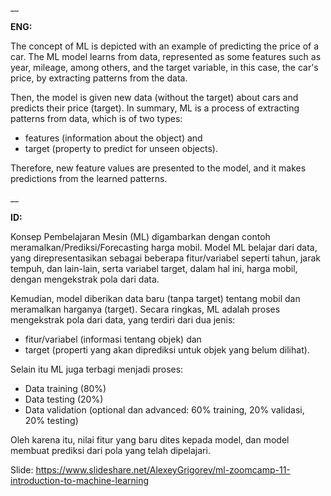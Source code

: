 __

**ENG:**

The concept of ML is depicted with an example of predicting the price of a car. The ML model learns from data, represented as some features such as year, mileage, among others, and the target variable, in this case, the car's price, by extracting patterns from the data.

Then, the model is given new data (without the target) about cars and predicts their price (target).
In summary, ML is a process of extracting patterns from data, which is of two types:
* features (information about the object) and
* target (property to predict for unseen objects).

Therefore, new feature values are presented to the model, and it makes predictions from the learned patterns.

__

**ID:**

Konsep Pembelajaran Mesin (ML) digambarkan dengan contoh meramalkan/Prediksi/Forecasting harga mobil. Model ML belajar dari data, yang direpresentasikan sebagai beberapa fitur/variabel seperti tahun, jarak tempuh, dan lain-lain, serta variabel target, dalam hal ini, harga mobil, dengan mengekstrak pola dari data.

Kemudian, model diberikan data baru (tanpa target) tentang mobil dan meramalkan harganya (target).
Secara ringkas, ML adalah proses mengekstrak pola dari data, yang terdiri dari dua jenis:
* fitur/variabel (informasi tentang objek) dan
* target (properti yang akan diprediksi untuk objek yang belum dilihat).

Selain itu ML juga terbagi menjadi proses:
* Data training (80%)
* Data testing (20%)
* Data validation (optional dan advanced: 60% training, 20% validasi, 20% testing)

Oleh karena itu, nilai fitur yang baru dites kepada model, dan model membuat prediksi dari pola yang telah dipelajari.

Slide: https://www.slideshare.net/AlexeyGrigorev/ml-zoomcamp-11-introduction-to-machine-learning
